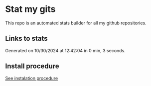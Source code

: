 # Stat my gits

This repo is an automated stats builder for all my github repositories.

## Links to stats


Generated on 10/30/2024 at 12:42:04 in 0 min, 3 seconds.

## Install procedure

[See instalation procedure](./src/install.md)
